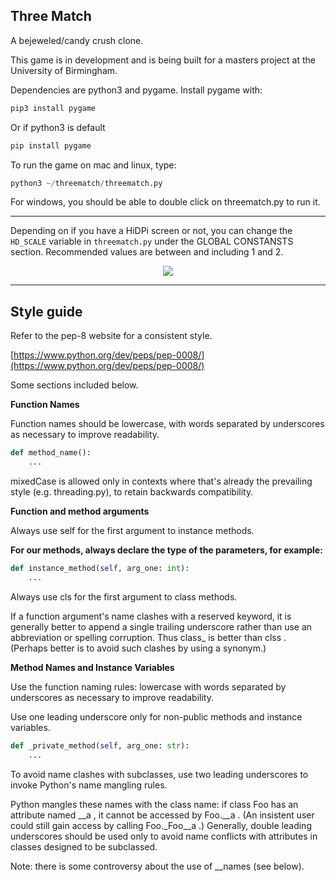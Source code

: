 Three Match
---

A bejeweled/candy crush clone.

This game is in development and is being built for a masters project at the University of Birmingham.

Dependencies are python3 and pygame. Install pygame with:
```python
pip3 install pygame
```

Or if python3 is default
```python
pip install pygame
```

To run the game on mac and linux, type:
```python
python3 ~/threematch/threematch.py
```

For windows, you should be able to double click on threematch.py to run it.

---

Depending on if you have a HiDPi screen or not, you can change the `HD_SCALE` variable
in `threematch.py` under the GLOBAL CONSTANSTS section. Recommended values are between and including 1 and 2.

<p align="center">
  <img src="https://i.imgur.com/rHAjkpt.png">
</p>

---
Style guide
---

Refer to the pep-8 website for a consistent style.

[https://www.python.org/dev/peps/pep-0008/](https://www.python.org/dev/peps/pep-0008/)

Some sections included below.

**Function Names**

Function names should be lowercase, with words separated by underscores as necessary to improve readability.

```python
def method_name():
    ...
```

mixedCase is allowed only in contexts where that's already the prevailing style (e.g. threading.py), to retain backwards 
compatibility.

**Function and method arguments**

Always use self for the first argument to instance methods.

**For our methods, always declare the type of the parameters, for example:**
```python
def instance_method(self, arg_one: int):
    ...
```

Always use cls for the first argument to class methods.

If a function argument's name clashes with a reserved keyword, it is generally better to append a single trailing 
underscore rather than use an abbreviation or spelling corruption. Thus class_ is better than clss . (Perhaps better 
is to avoid such clashes by using a synonym.)

**Method Names and Instance Variables**

Use the function naming rules: lowercase with words separated by underscores as necessary to improve readability.

Use one leading underscore only for non-public methods and instance variables.

```python
def _private_method(self, arg_one: str):
    ...
```

To avoid name clashes with subclasses, use two leading underscores to invoke Python's name mangling rules.

Python mangles these names with the class name: if class Foo has an attribute named __a , it cannot be accessed by 
Foo.__a . (An insistent user could still gain access by calling Foo._Foo__a .) Generally, double leading underscores 
should be used only to avoid name conflicts with attributes in classes designed to be subclassed.

Note: there is some controversy about the use of __names (see below).

